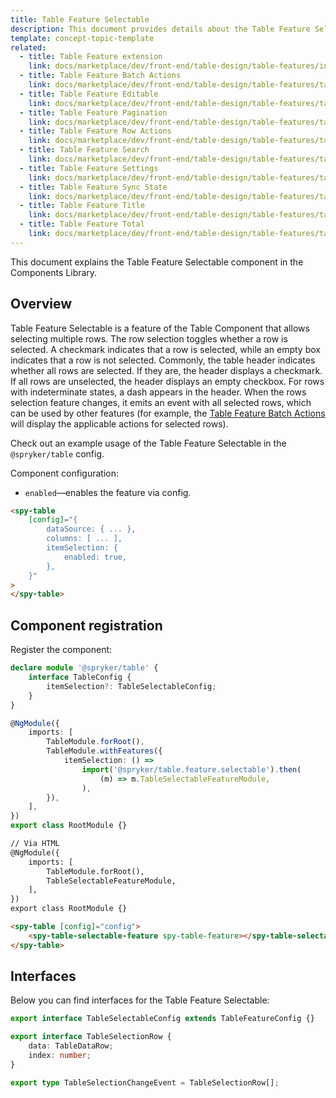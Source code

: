 ```yaml
---
title: Table Feature Selectable
description: This document provides details about the Table Feature Selectable component in the Components Library.
template: concept-topic-template
related:
  - title: Table Feature extension
    link: docs/marketplace/dev/front-end/table-design/table-features/index.html
  - title: Table Feature Batch Actions
    link: docs/marketplace/dev/front-end/table-design/table-features/table-feature-batch-actions.html
  - title: Table Feature Editable
    link: docs/marketplace/dev/front-end/table-design/table-features/table-feature-editable.html
  - title: Table Feature Pagination
    link: docs/marketplace/dev/front-end/table-design/table-features/table-feature-pagination.html
  - title: Table Feature Row Actions
    link: docs/marketplace/dev/front-end/table-design/table-features/table-feature-row-actions.html
  - title: Table Feature Search
    link: docs/marketplace/dev/front-end/table-design/table-features/table-feature-search.html
  - title: Table Feature Settings
    link: docs/marketplace/dev/front-end/table-design/table-features/table-feature-settings.html
  - title: Table Feature Sync State
    link: docs/marketplace/dev/front-end/table-design/table-features/table-feature-sync-state.html
  - title: Table Feature Title
    link: docs/marketplace/dev/front-end/table-design/table-features/table-feature-title.html
  - title: Table Feature Total
    link: docs/marketplace/dev/front-end/table-design/table-features/table-feature-total.html
---
```


This document explains the Table Feature Selectable component in the Components Library.

## Overview

Table Feature Selectable is a feature of the Table Component that allows selecting multiple rows.
The row selection toggles whether a row is selected. A checkmark indicates that a row is selected, while an empty box indicates that a row is not selected.
Commonly, the table header indicates whether all rows are selected. If they are, the header displays a checkmark. If all rows are unselected, the header displays an empty checkbox. For rows with indeterminate states, a dash appears in the header.
When the rows selection feature changes, it emits an event with all selected rows, which can be used by other features (for example, the [Table Feature Batch Actions](/docs/marketplace/dev/front-end/{{page.version}}/table-design/table-features/table-feature-batch-actions.html) will display the applicable actions for selected rows).

Check out an example usage of the Table Feature Selectable in the `@spryker/table` config.

Component configuration:

- `enabled`—enables the feature via config.

```html
<spy-table
    [config]="{
        dataSource: { ... },
        columns: [ ... ],
        itemSelection: {
            enabled: true,
        },                                                                                           
    }"
>
</spy-table>
```

## Component registration

Register the component:

```ts
declare module '@spryker/table' {
    interface TableConfig {
        itemSelection?: TableSelectableConfig;
    }
}

@NgModule({
    imports: [
        TableModule.forRoot(),
        TableModule.withFeatures({
            itemSelection: () =>
                import('@spryker/table.feature.selectable').then(
                    (m) => m.TableSelectableFeatureModule,
                ),
        }),
    ],
})
export class RootModule {}
```

```html
// Via HTML
@NgModule({
    imports: [
        TableModule.forRoot(),
        TableSelectableFeatureModule,
    ],
})
export class RootModule {}

<spy-table [config]="config">
    <spy-table-selectable-feature spy-table-feature></spy-table-selectable-feature>
</spy-table>
```

## Interfaces

Below you can find interfaces for the Table Feature Selectable:

```ts
export interface TableSelectableConfig extends TableFeatureConfig {}

export interface TableSelectionRow {
    data: TableDataRow;
    index: number;
}

export type TableSelectionChangeEvent = TableSelectionRow[];
```

